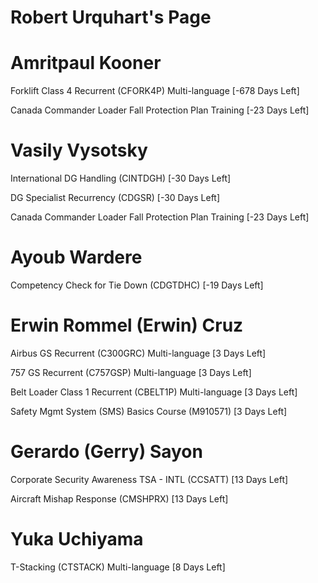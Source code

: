 # Robert Urquhart's Page




# Amritpaul Kooner


Forklift Class 4 Recurrent (CFORK4P) Multi-language [-678 Days Left]

Canada Commander Loader Fall Protection Plan Training [-23 Days Left]



# Vasily Vysotsky


International DG Handling (CINTDGH) [-30 Days Left]

DG Specialist Recurrency (CDGSR) [-30 Days Left]

Canada Commander Loader Fall Protection Plan Training [-23 Days Left]



# Ayoub Wardere


Competency Check for Tie Down (CDGTDHC) [-19 Days Left]



# Erwin Rommel (Erwin) Cruz


Airbus GS Recurrent (C300GRC) Multi-language [3 Days Left]

757 GS Recurrent (C757GSP) Multi-language [3 Days Left]

Belt Loader Class 1 Recurrent (CBELT1P) Multi-language [3 Days Left]

Safety Mgmt System (SMS) Basics Course (M910571) [3 Days Left]



# Gerardo (Gerry) Sayon


Corporate Security Awareness TSA - INTL (CCSATT) [13 Days Left]

Aircraft Mishap Response (CMSHPRX) [13 Days Left]



# Yuka Uchiyama


T-Stacking (CTSTACK) Multi-language [8 Days Left]




